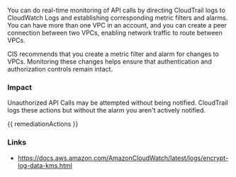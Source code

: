 
You can do real-time monitoring of API calls by directing CloudTrail logs to CloudWatch Logs and establishing corresponding metric filters and alarms. You can have more than one VPC in an account, and you can create a peer connection between two VPCs, enabling network traffic to route between VPCs.

CIS recommends that you create a metric filter and alarm for changes to VPCs. Monitoring these changes helps ensure that authentication and authorization controls remain intact.

### Impact
Unauthorized API Calls may be attempted without being notified. CloudTrail logs these actions but without the alarm you aren't actively notified.

<!-- DO NOT CHANGE -->
{{ remediationActions }}

### Links
- https://docs.aws.amazon.com/AmazonCloudWatch/latest/logs/encrypt-log-data-kms.html


